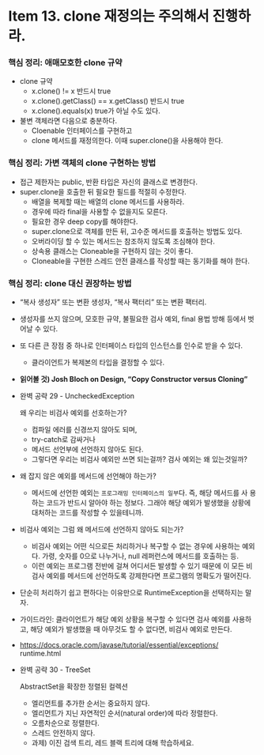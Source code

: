 # Item 13. clone 재정의는 주의해서 진행하라.

### **핵심 정리: 애매모호한 clone 규약**

- clone 규약
    - x.clone() != x 반드시 true
    - x.clone().getClass() == x.getClass() 반드시 true
    - x.clone().equals(x) true가 아닐 수도 있다.
- 불변 객체라면 다음으로 충분하다.
    - Cloenable 인터페이스를 구현하고
    - clone 메서드를 재정의한다. 이때 super.clone()을 사용해야 한다.


### 핵심 정리: 가변 객체의 clone 구현하는 방법

- 접근 제한자는 public, 반환 타입은 자신의 클래스로 변경한다.
- super.clone을 호출한 뒤 필요한 필드를 적절히 수정한다.
    - 배열을 복제할 때는 배열의 clone 메서드를 사용하라.
    - 경우에 따라 final을 사용할 수 없을지도 모른다.
    - 필요한 경우 deep copy를 해야한다.
    - super.clone으로 객체를 만든 뒤, 고수준 메서드를 호출하는 방법도 있다.
    - 오버라이딩 할 수 있는 메서드는 참조하지 않도록 조심해야 한다.
    - 상속용 클래스는 Cloneable을 구현하지 않는 것이 좋다.
    - Cloneable을 구현한 스레드 안전 클래스를 작성할 때는 동기화를 해야 한다.

### 핵심 정리: clone 대신 권장하는 방법

- “복사 생성자” 또는 변환 생성자, “복사 팩터리” 또는 변환 팩터리.
- 생성자를 쓰지 않으며, 모호한 규약, 불필요한 검사 예외, final 용법 방해 등에서 벗어날 수 있다.
- 또 다른 큰 장점 중 하나로 인터페이스 타입의 인스턴스를 인수로 받을 수 있다.
    - 클라이언트가 복제본의 타입을 결정할 수 있다.
- **읽어볼 것) Josh Bloch on Design, “Copy Constructor versus Cloning”**


- 완벽 공략 29 - UncheckedException

  왜 우리는 비검사 예외를 선호하는가?

    - 컴파일 에러를 신경쓰지 않아도 되며,
    - try-catch로 감싸거나
    - 메서드 선언부에 선언하지 않아도 된다.
    - 그렇다면 우리는 비검사 예외만 쓰면 되는걸까? 검사 예외는 왜 있는것일까?
- 왜 잡지 않은 예외를 메서드에 선언해야 하는가?
    - 메서드에 선언한 예외는 `프로그래밍 인터페이스의 일부`다. 즉, 해당 메서드를 사
      용하는 코드가 반드시 알아야 하는 정보다. 그래야 해당 예외가 발생했을 상황에
      대처하는 코드를 작성할 수 있을테니까.
- 비검사 예외는 그럼 왜 메서드에 선언하지 않아도 되는가?
    - 비검사 예외는 어떤 식으로든 처리하거나 복구할 수 없는 경우에 사용하는 예외
      다. 가령, 숫자를 0으로 나누거나, null 레퍼런스에 메서드를 호출하는 등.
    - 이런 예외는 프로그램 전반에 걸쳐 어디서든 발생할 수 있기 때문에 이 모든 비
      검사 예외를 메서드에 선언하도록 강제한다면 프로그램의 명확도가 떨어진다.
- 단순히 처리하기 쉽고 편하다는 이유만으로 RuntimeException을 선택하지는 말
  자.
- 가이드라인: 클라이언트가 해당 예외 상황을 복구할 수 있다면 검사 예외를 사용하
  고, 해당 예외가 발생했을 때 아무것도 할 수 없다면, 비검사 예외로 만든다.
- https://docs.oracle.com/javase/tutorial/essential/exceptions/
  runtime.html


- 완벽 공략 30 - TreeSet

  AbstractSet을 확장한 정렬된 컬렉션

    - 엘리먼트를 추가한 순서는 중요하지 않다.
    - 엘리먼트가 지닌 자연적인 순서(natural order)에 따라 정렬한다.
    - 오름차순으로 정렬한다.
    - 스레드 안전하지 않다.
    - 과제) 이진 검색 트리, 레드 블랙 트리에 대해 학습하세요.
